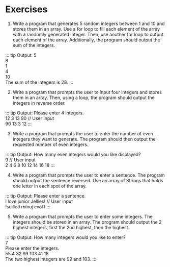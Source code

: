# Exercises

1. Write a program that generates 5 random integers between 1 and 10 and stores them in an array. Use a for loop to fill each element of the array with a randomly generated integer. Then, use another for loop to output each element of the array. Additionally, the program should output the sum of the integers.  

::: tip Output:
5  
8  
1  
4  
10  
The sum of the integers is 28.
:::

2. Write a program that prompts the user to input four integers and stores them in an array. Then, using a loop, the program should output the integers in reverse order.  

::: tip Output:
Please enter 4 integers.  
12 3 13 90 // User Input  
90	13 3 12
:::

3. Write a program that prompts the user to enter the number of even integers they want to generate. The program should then output the requested number of even integers.  

::: tip Output:
How many even integers would you like displayed?  
9 // User input  
2 4 6 8 10 12 14 16 18
:::

4. Write a program that prompts the user to enter a sentence.  The program should output the sentence reversed.  Use an array of Strings that holds one letter in each spot of the array.  

::: tip Output:
Please enter a sentence.  
I love junior Jellies! // User input  
!seilleJ roinuj evol I
:::

5. Write a program that prompts the user to enter some integers.  The integers should be stored in an array.  The program should output the 2 highest integers, first the 2nd highest, then the highest.  

::: tip Output:
How many integers would you like to enter?  
7  
Please enter the integers.  
55 4 32 99 103 41 18  
The two highest integers are 99 and 103.
:::